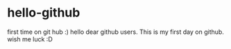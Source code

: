 # hello-github
first time on git hub :)
hello dear github users.
This is my first day on github.
wish me luck :D
